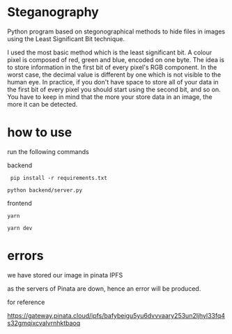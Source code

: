 # Steganography

Python program based on stegonographical methods to hide files in images using the Least Significant Bit technique.

I used the most basic method which is the least significant bit. A colour pixel is composed of red, green and blue, encoded on one byte. The idea is to store information in the first bit of every pixel's RGB component. In the worst case, the decimal value is different by one which is not visible to the human eye. In practice, if you don't have space to store all of your data in the first bit of every pixel you should start using the second bit, and so on. You have to keep in mind that the more your store data in an image, the more it can be detected.

# how to use 

run the following commands

backend



` pip install -r requirements.txt`

`python backend/server.py`

frontend

`yarn `

`yarn dev`


# errors

 we have stored our image in  pinata IPFS 
 
 as the servers of Pinata are down, hence an error will be produced.
 
 for reference 
 
 https://gateway.pinata.cloud/ipfs/bafybeigu5yu6dvvvaary253un2ljhyl33fq4s32gmqixcvalvrnhktbaoq
 
